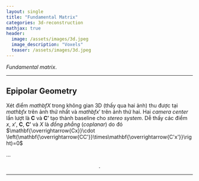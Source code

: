 ```yaml
---
layout: single
title: "Fundamental Matrix"
categories: 3d-reconstruction
mathjax: true
header:
  image: /assets/images/3d.jpeg
  image_description: "Voxels"
  teaser: /assets/images/3d.jpeg
---
```


*Fundamental matrix*.

---

## Epipolar Geometry

Xét điểm $mathbf{X}$ trong không gian 3D (thấy qua hai ảnh) thu được tại $mathbf{x}$ trên ảnh thứ nhất và $mathbf{x'}$ 
trên ảnh thứ hai. Hai *camera center* lần lượt là $\mathbf{C}$ và $\mathbf{C'}$ tạo thành baseline cho *stereo system*. 
Dễ thấy các điểm $x$, $x'$, $\mathbf{C}$, $\mathbf{C'}$ và $X$ là *đồng phẳng* (*coplanar*) do đó 
$\mathbf{\overrightarrow{Cx}}\cdot \left(\mathbf{\overrightarrow{CC'}}\times\mathbf{\overrightarrow{C'x'}}\right)=0$

...

<div align="center">.</div> 

---